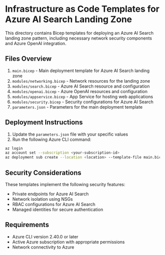 # Infrastructure as Code Templates for Azure AI Search Landing Zone

This directory contains Bicep templates for deploying an Azure AI Search landing zone pattern, including necessary network security components and Azure OpenAI integration.

## Files Overview

1. `main.bicep` - Main deployment template for Azure AI Search landing zone
2. `modules/networking.bicep` - Network resources for the landing zone
3. `modules/search.bicep` - Azure AI Search resource and configuration
4. `modules/openai.bicep` - Azure OpenAI resources and configuration
5. `modules/appservice.bicep` - App Service for hosting web applications
6. `modules/security.bicep` - Security configurations for Azure AI Search
7. `parameters.json` - Parameters for the main deployment template

## Deployment Instructions

1. Update the `parameters.json` file with your specific values
2. Run the following Azure CLI command:

```bash
az login
az account set --subscription <your-subscription-id>
az deployment sub create --location <location> --template-file main.bicep --parameters @parameters.json
```

## Security Considerations

These templates implement the following security features:
- Private endpoints for Azure AI Search
- Network isolation using NSGs
- RBAC configurations for Azure AI Search
- Managed identities for secure authentication

## Requirements

- Azure CLI version 2.40.0 or later
- Active Azure subscription with appropriate permissions
- Network connectivity to Azure
